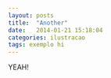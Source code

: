```yaml
---
layout: posts
title:  "Another"
date:   2014-01-21 15:18:04
categories: ilustracao
tags: exemplo hi
---
```


YEAH!

